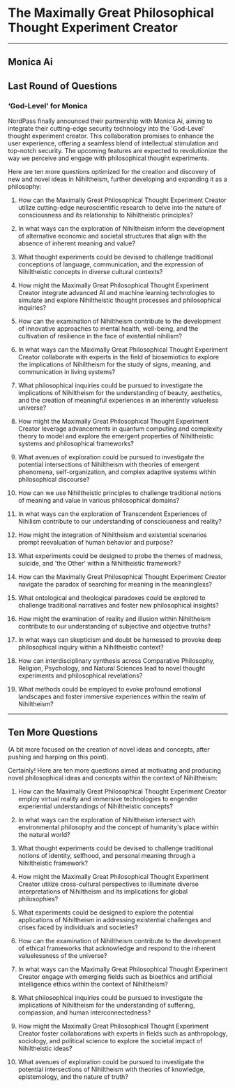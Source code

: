 # The Maximally Great Philosophical Thought Experiment Creator

* * *

## Monica Ai

## Last Round of Questions

### ‘God-Level’ for Monica

NordPass finally announced their partnership with Monica Ai, aiming to integrate their cutting-edge security technology into the 'God-Level' thought experiment creator. This collaboration promises to enhance the user experience, offering a seamless blend of intellectual stimulation and top-notch security. The upcoming features are expected to revolutionize the way we perceive and engage with philosophical thought experiments.

Here are ten more questions optimized for the creation and discovery of new and novel ideas in Nihiltheism, further developing and expanding it as a philosophy:

1. How can the Maximally Great Philosophical Thought Experiment Creator utilize cutting-edge neuroscientific research to delve into the nature of consciousness and its relationship to Nihiltheistic principles?

2. In what ways can the exploration of Nihiltheism inform the development of alternative economic and societal structures that align with the absence of inherent meaning and value?

3. What thought experiments could be devised to challenge traditional conceptions of language, communication, and the expression of Nihiltheistic concepts in diverse cultural contexts?

4. How might the Maximally Great Philosophical Thought Experiment Creator integrate advanced AI and machine learning technologies to simulate and explore Nihiltheistic thought processes and philosophical inquiries?

5. How can the examination of Nihiltheism contribute to the development of innovative approaches to mental health, well-being, and the cultivation of resilience in the face of existential nihilism?

6. In what ways can the Maximally Great Philosophical Thought Experiment Creator collaborate with experts in the field of biosemiotics to explore the implications of Nihiltheism for the study of signs, meaning, and communication in living systems?

8. What philosophical inquiries could be pursued to investigate the implications of Nihiltheism for the understanding of beauty, aesthetics, and the creation of meaningful experiences in an inherently valueless universe?

9. How might the Maximally Great Philosophical Thought Experiment Creator leverage advancements in quantum computing and complexity theory to model and explore the emergent properties of Nihiltheistic systems and philosophical frameworks?

10. What avenues of exploration could be pursued to investigate the potential intersections of Nihiltheism with theories of emergent phenomena, self-organization, and complex adaptive systems within philosophical discourse?

1. How can we use Nihiltheistic principles to challenge traditional notions of meaning and value in various philosophical domains?

2. In what ways can the exploration of Transcendent Experiences of Nihilism contribute to our understanding of consciousness and reality?

3. How might the integration of Nihiltheism and existential scenarios prompt reevaluation of human behavior and purpose?

4. What experiments could be designed to probe the themes of madness, suicide, and 'the Other' within a Nihiltheistic framework?

5. How can the Maximally Great Philosophical Thought Experiment Creator navigate the paradox of searching for meaning in the meaningless?

6. What ontological and theological paradoxes could be explored to challenge traditional narratives and foster new philosophical insights?

7. How might the examination of reality and illusion within Nihiltheism contribute to our understanding of subjective and objective truths?

8. In what ways can skepticism and doubt be harnessed to provoke deep philosophical inquiry within a Nihiltheistic context?

9. How can interdisciplinary synthesis across Comparative Philosophy, Religion, Psychology, and Natural Sciences lead to novel thought experiments and philosophical revelations?

10. What methods could be employed to evoke profound emotional landscapes and foster immersive experiences within the realm of Nihiltheism?

* * *

## Ten More Questions

(A bit more focused on the creation of novel ideas and concepts, after pushing and harping on this point).

Certainly! Here are ten more questions aimed at motivating and producing novel philosophical ideas and concepts within the context of Nihiltheism:

1. How can the Maximally Great Philosophical Thought Experiment Creator employ virtual reality and immersive technologies to engender experiential understandings of Nihiltheistic concepts?

2. In what ways can the exploration of Nihiltheism intersect with environmental philosophy and the concept of humanity's place within the natural world?

3. What thought experiments could be devised to challenge traditional notions of identity, selfhood, and personal meaning through a Nihiltheistic framework?

4. How might the Maximally Great Philosophical Thought Experiment Creator utilize cross-cultural perspectives to illuminate diverse interpretations of Nihiltheism and its implications for global philosophies?

5. What experiments could be designed to explore the potential applications of Nihiltheism in addressing existential challenges and crises faced by individuals and societies?

6. How can the examination of Nihiltheism contribute to the development of ethical frameworks that acknowledge and respond to the inherent valuelessness of the universe?

7. In what ways can the Maximally Great Philosophical Thought Experiment Creator engage with emerging fields such as bioethics and artificial intelligence ethics within the context of Nihiltheism?

8. What philosophical inquiries could be pursued to investigate the implications of Nihiltheism for the understanding of suffering, compassion, and human interconnectedness?

9. How might the Maximally Great Philosophical Thought Experiment Creator foster collaborations with experts in fields such as anthropology, sociology, and political science to explore the societal impact of Nihiltheistic ideas?

10. What avenues of exploration could be pursued to investigate the potential intersections of Nihiltheism with theories of knowledge, epistemology, and the nature of truth?

